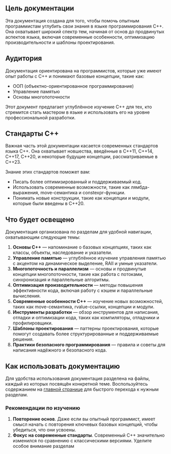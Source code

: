 ## Цель документации

Эта документация создана для того, чтобы помочь опытным программистам углубить свои знания в языке программирования C++. Она охватывает широкий спектр тем, начиная от основ до продвинутых аспектов языка, включая современные особенности, оптимизацию производительности и шаблоны проектирования.

## Аудитория

Документация ориентирована на программистов, которые уже имеют опыт работы с C++ и понимают базовые концепции, такие как:
- ООП (объектно-ориентированное программирование)
- Управление памятью
- Основы многопоточности

Этот документ предлагает углублённое изучение C++ для тех, кто стремится стать мастером в языке и использовать его на уровне профессиональной разработки.

## Стандарты C++

Важная часть этой документации касается современных стандартов языка C++. Она охватывает новшества, введённые в C++11, C++14, C++17, C++20, и некоторые будущие концепции, рассматриваемые в C++23.

Знание этих стандартов поможет вам:
- Писать более оптимизированный и поддерживаемый код.
- Использовать современные возможности, такие как лямбда-выражения, move-семантика и constexpr-функции.
- Понимать новые конструкции, такие как концепции и модули, которые были введены в C++20.

## Что будет освещено

Документация организована по разделам для удобной навигации, охватывающим следующие темы:

1. **Основы C++** — напоминание о базовых концепциях, таких как классы, объекты, наследование и указатели.
2. **Управление памятью** — углублённое изучение управления памятью с акцентом на динамическое выделение, RAII и умные указатели.
3. **Многопоточность и параллелизм** — основы и продвинутые концепции многопоточности, такие как работа с потоками, синхронизация и параллельные алгоритмы.
4. **Оптимизация производительности** — методы повышения эффективности кода, включая работу с кэшем и параллельные вычисления.
5. **Современные особенности C++** — изучение новых возможностей, таких как move-семантика, rvalue-ссылки, концепции и модули.
6. **Инструменты разработки** — обзор инструментов для написания, отладки и оптимизации кода, таких как компиляторы, отладчики и профилировщики.
7. **Шаблоны проектирования** — паттерны проектирования, которые помогут создавать более структурированные и поддерживаемые решения.
8. **Практики безопасного программирования** — правила и советы для написания надёжного и безопасного кода.

## Как использовать документацию

Для удобства использования документация разделена на файлы, каждый из которых посвящён конкретной теме. Воспользуйтесь содержанием на [главной странице](Главная.md) для быстрого перехода к нужным разделам.

### Рекомендации по изучению

1. **Повторение основ**. Даже если вы опытный программист, имеет смысл начать с повторения ключевых базовых концепций, чтобы убедиться, что они усвоены.
2. **Фокус на современные стандарты**. Современный C++ значительно изменился по сравнению с классическими версиями. Уделите особое внимание разделам
